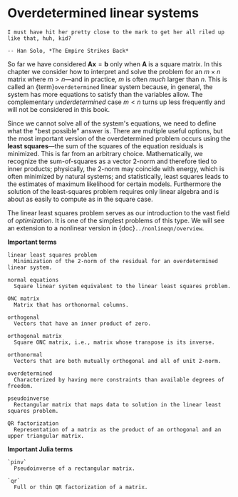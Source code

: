 # Overdetermined linear systems

```{epigraph}
I must have hit her pretty close to the mark to get her all riled up like that, huh, kid? 

-- Han Solo, *The Empire Strikes Back*
```

So far we have considered $\mathbf{A}\mathbf{x}=\mathbf{b}$ only when $\mathbf{A}$ is a square matrix. In this chapter we consider how to interpret and solve the problem for an $m\times n$ matrix where $m>n$—and in practice, $m$ is often *much* larger than $n$. This is called an {term}`overdetermined` linear system because, in general, the system has more equations to satisfy than the variables allow. The complementary *underdetermined* case $m<n$ turns up less frequently and will not be considered in this book.

Since we cannot solve all of the system's equations, we need to define what the "best possible" answer is. There are multiple useful options, but the most important version of the overdetermined problem occurs using the **least squares**—the sum of the squares of the equation residuals is minimized. This is far from an arbitrary choice. Mathematically, we recognize the sum-of-squares as a vector 2-norm and therefore tied to inner products; physically, the 2-norm may coincide with energy, which is often minimized by natural systems; and statistically, least squares leads to the estimates of maximum likelihood for certain models. Furthermore the solution of the least-squares problem requires only linear algebra and is about as easily to compute as in the square case.

The linear least squares problem serves as our introduction to the vast field of *optimization*. It is one of the simplest problems of this type. We will see an extension to a nonlinear version in {doc}`../nonlineqn/overview`.

**Important terms**

```{glossary}
linear least squares problem
  Minimization of the 2-norm of the residual for an overdetermined linear system.

normal equations
  Square linear system equivalent to the linear least squares problem.

ONC matrix
  Matrix that has orthonormal columns.

orthogonal
  Vectors that have an inner product of zero.

orthogonal matrix
  Square ONC matrix, i.e., matrix whose transpose is its inverse.

orthonormal
  Vectors that are both mutually orthogonal and all of unit 2-norm.

overdetermined
  Characterized by having more constraints than available degrees of freedom.

pseudoinverse
  Rectangular matrix that maps data to solution in the linear least squares problem.

QR factorization
  Representation of a matrix as the product of an orthogonal and an upper triangular matrix.
```

**Important Julia terms**

```{glossary}
`pinv`
  Pseudoinverse of a rectangular matrix.

`qr`
  Full or thin QR factorization of a matrix.
```

